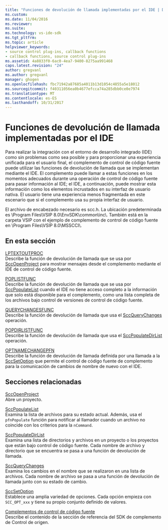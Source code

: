 ```yaml
---
title: "Funciones de devolución de llamada implementadas por el IDE | Documentos de Microsoft"
ms.custom: 
ms.date: 11/04/2016
ms.reviewer: 
ms.suite: 
ms.technology: vs-ide-sdk
ms.tgt_pltfrm: 
ms.topic: article
helpviewer_keywords:
- source control plug-ins, callback functions
- callback functions, source control plug-ins
ms.assetid: 4a8833f0-6ac0-4ea7-9400-8275aa991468
caps.latest.revision: "24"
author: gregvanl
ms.author: gregvanl
manager: ghogen
ms.openlocfilehash: fbc71942a87685a4011b13d1054c4855a5e18012
ms.sourcegitcommit: f40311056ea0b4677efcca74a285dbb0ce0e7974
ms.translationtype: MT
ms.contentlocale: es-ES
ms.lasthandoff: 10/31/2017
---
```

# <a name="callback-functions-implemented-by-the-ide"></a>Funciones de devolución de llamada implementadas por el IDE
Para realizar la integración con el entorno de desarrollo integrado (IDE) como sin problemas como sea posible y para proporcionar una experiencia unificada para el usuario final, el complemento de control de código fuente puede utilizar las funciones de devolución de llamada que se implementan mediante el IDE. El complemento puede llamar a estas funciones en los momentos adecuados durante una operación de control de código fuente para pasar información al IDE; el IDE, a continuación, puede mostrar esta información como los elementos incrustados en su interfaz de usuario nativa. El usuario tiene una experiencia menos fragmentada en este escenario que si el complemento usa su propia interfaz de usuario.  
  
 El archivo de encabezado necesario es scc.h. La ubicación predeterminada es \Program Files\VSIP 8.0\EnvSDK\common\inc\\. También está en la carpeta VSIP con el ejemplo de complemento de control de código fuente en \Program Files\VSIP 8.0\MSSCCI\\.  
  
## <a name="in-this-section"></a>En esta sección  
 [LPTEXTOUTPROC](../extensibility/lptextoutproc.md)  
 Describe la función de devolución de llamada que se usa por [SccOpenProject](../extensibility/sccopenproject-function.md) para mostrar mensajes desde el complemento mediante el IDE de control de código fuente.  
  
 [POPLISTFUNC](../extensibility/poplistfunc.md)  
 Describe la función de devolución de llamada que se usa por [SccPopulateList](../extensibility/sccpopulatelist-function.md) cuando el IDE no tiene acceso completo a la información que solo está disponible para el complemento, como una lista completa de los archivos bajo control de versiones de control de código fuente.  
  
 [QUERYCHANGESFUNC](../extensibility/querychangesfunc.md)  
 Describe la función de devolución de llamada que usa el [SccQueryChanges](../extensibility/sccquerychanges-function.md) operación.  
  
 [POPDIRLISTFUNC](../extensibility/popdirlistfunc.md)  
 Describe la función de devolución de llamada que usa el [SccPopulateDirList](../extensibility/sccpopulatedirlist-function.md) operación.  
  
 [OPTNAMECHANGEPFN](../extensibility/optnamechangepfn.md)  
 Describe la función de devolución de llamada definida por una llamada a la [SccSetOption](../extensibility/sccsetoption-function.md) que permite el control de código fuente de complemento para la comunicación de cambios de nombre de nuevo con el IDE.  
  
## <a name="related-sections"></a>Secciones relacionadas  
 [SccOpenProject](../extensibility/sccopenproject-function.md)  
 Abre un proyecto.  
  
 [SccPopulateList](../extensibility/sccpopulatelist-function.md)  
 Examina la lista de archivos para su estado actual. Además, usa el `pfnPopulate` función para notificar al llamador cuando un archivo no coincide con los criterios para la `nCommand`.  
  
 [SccPopulateDirList](../extensibility/sccpopulatedirlist-function.md)  
 Examina una lista de directorios y archivos en un proyecto o los proyectos que están bajo control de código fuente. Cada nombre de archivo y directorio que se encuentra se pasa a una función de devolución de llamada.  
  
 [SccQueryChanges](../extensibility/sccquerychanges-function.md)  
 Examina los cambios en el nombre que se realizaron en una lista de archivos. Cada nombre de archivo se pasa a una función de devolución de llamada junto con su estado de cambio.  
  
 [SccSetOption](../extensibility/sccsetoption-function.md)  
 Establece una amplia variedad de opciones. Cada opción empieza con `SCC_OPT_xxx` y tiene su propio conjunto definido de valores.  
  
 [Complementos de control de código fuente](../extensibility/source-control-plug-ins.md)  
 Describe el contenido de la sección de referencia del SDK de complemento de Control de origen.